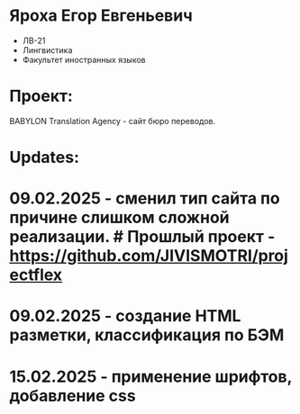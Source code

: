 # Яроха Егор Евгеньевич
- ЛВ-21
- Лингвистика
- Факультет иностранных языков
# Проект:
BABYLON Translation Agency - сайт бюро переводов.

# Updates:
# 09.02.2025 - сменил тип сайта по причине слишком сложной реализации. # Прошлый проект - https://github.com/JIVISMOTRI/projectflex
# 09.02.2025 - создание HTML разметки, классификация по БЭМ
# 15.02.2025 - применение шрифтов, добавление css